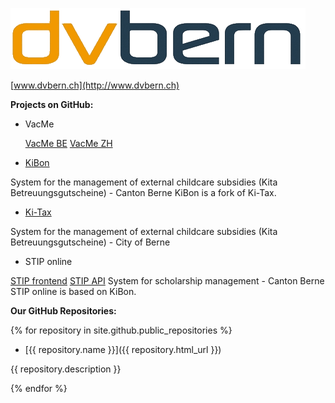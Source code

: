 ![](dvbern.png?raw=true)

[www.dvbern.ch](http://www.dvbern.ch)

**Projects on GitHub:**
  * VacMe

    [VacMe BE](https://github.com/dvbern/vacme-be-oss)
    [VacMe ZH](https://github.com/dvbern/vacme-zh-oss)
    
  * [KiBon](https://github.com/dvbern/kiBon)
   
   System for the management of external childcare subsidies (Kita Betreuungsgutscheine) - Canton Berne
   KiBon is a fork of Ki-Tax.
   
  * [Ki-Tax](https://github.com/StadtBern/Ki-Tax)
  
   System for the management of external childcare subsidies (Kita Betreuungsgutscheine) - City of Berne
   
  * STIP online
   
   [STIP frontend](https://github.com/dvbern/stip-frontend)
   [STIP API](https://github.com/dvbern/stip-api)
   System for scholarship management - Canton Berne
   STIP online is based on KiBon.
   
**Our GitHub Repositories:**

{% for repository in site.github.public_repositories %}

  * [{{ repository.name }}]({{ repository.html_url }})
  
   {{ repository.description }}

{% endfor %}
